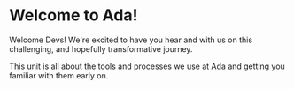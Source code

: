 # Welcome to Ada!

Welcome Devs!  We're excited to have you hear and with us on this challenging, and hopefully transformative journey.

This unit is all about the tools and processes we use at Ada and getting you familiar with them early on.
